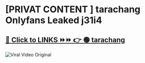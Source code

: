 
 # [PRIVAT CONTENT ] tarachang Onlyfans Leaked j31i4

## <h2><a href="https://clipsfans.com/tarachang&ref=git">🔗 Click to LINKS ⏩⏩ 👉 🟢 tarachang </a></h2>

<a href="https://clipsfans.com/tarachang&ref=git" rel="nofollow" data-target="animated-image.originalLink"><img src="https://i.ibb.co.com/xMMVF88/686577567.gif" alt="Viral Video Original" style="max-width: 100%; display: inline-block;" data-target="animated-image.originalImage"></a>

